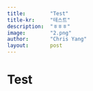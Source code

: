 ```yaml
---
title:        "Test"
title-kr:     "테스트"
description:  "ㅎㅎㅎ"
image:        "2.png"
author:       "Chris Yang"
layout:       post
---
```


Test
============

